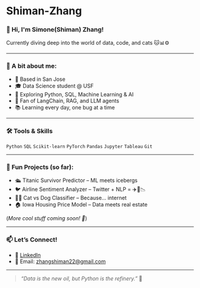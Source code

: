 # Shiman-Zhang
### 👋 Hi, I'm Simone(Shiman) Zhang!
Currently diving deep into the world of data, code, and cats 🐱📊⚙️

---

### 🧠 A bit about me:

- 📍 Based in San Jose
- 🎓 Data Science student @ USF
- 🧪 Exploring Python, SQL, Machine Learning & AI
- 🤖 Fan of LangChain, RAG, and LLM agents
- 📚 Learning every day, one bug at a time

---

### 🛠️ Tools & Skills

`Python` `SQL` `Scikit-learn` `PyTorch` `Pandas` `Jupyter` `Tableau` `Git` 

---

### 🚀 Fun Projects (so far):

- 🛳️ Titanic Survivor Predictor – ML meets icebergs
- 🐦 Airline Sentiment Analyzer – Twitter + NLP = ✈️💬📉
- 🐶🐱 Cat vs Dog Classifier – Because... internet
- 🏠 Iowa Housing Price Model – Data meets real estate

(*More cool stuff coming soon! 🚧*)

---

### 📫 Let’s Connect!
- 💼 [LinkedIn](www.linkedin.com/in/shiman-zhang-b65178293/)
- 📧 Email: [zhangshiman22@gmail.com](zhangshiman22@gmail.com)

---

> *“Data is the new oil, but Python is the refinery.”* 🐍  
